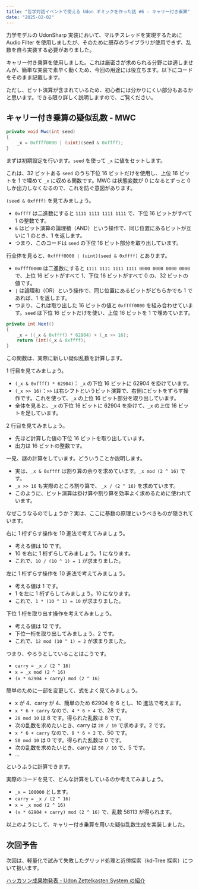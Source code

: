 ```yaml
---
title: "哲学対話イベントで使える Udon ギミックを作った話 #6 - キャリー付き乗算"
date: "2025-02-02"
---
```


力学モデルの UdonSharp 実装において、マルチスレッドを実現するために Audio Filter を使用しましたが、そのために既存のライブラリが使用できず、乱数を自ら実装する必要がありました。

キャリー付き乗算を使用しました。これは厳密さが求められる分野には適しませんが、簡単な実装で素早く動くため、今回の用途には役立ちます。以下にコードをそのまま記載します。

ただし、ビット演算が含まれているため、初心者には分かりにくい部分もあるかと思います。できる限り詳しく説明しますので、ご覧ください。

## キャリー付き乗算の疑似乱数 - MWC

```cs
private void Mwc(int seed)
{
    _x = 0xffff0000 | (uint)(seed & 0xffff);
}
```

まずは初期設定を行います。`seed` を使って `_x` に値をセットします。

これは、32 ビットある `seed` のうち下位 16 ビットだけを使用し、上位 16 ビットを 1 で埋めて `_x` に収める関数です。MWC は状態変数が 0 になるとずっと 0 しか出力しなくなるので、これを防ぐ意図があります。

`(seed & 0xffff)` を見てみましょう。

- `0xffff` は二進数にすると `1111 1111 1111 1111` で、下位 16 ビットがすべて 1 の整数です。
- `&` はビット演算の論理積（AND）という操作で、同じ位置にあるビットが互いに 1 のとき、1 を返します。
- つまり、このコードは `seed` の下位 16 ビット部分を取り出しています。

行全体を見ると、`0xffff0000 | (uint)(seed & 0xffff)` とあります。

- `0xffff0000` は二進数にすると `1111 1111 1111 1111 0000 0000 0000 0000` で、上位 16 ビットがすべて 1、下位 16 ビットがすべて 0 の、32 ビットの値です。
- `|` は論理和（OR）という操作で、同じ位置にあるビットがどちらかでも 1 であれば、1 を返します。
- つまり、これは取り出した 16 ビットの値と `0xffff0000` を組み合わせています。`seed` は下位 16 ビットだけを使い、上位 16 ビットを 1 で埋めています。

```cs
private int Next()
{
	_x = ((_x & 0xffff) * 62904) + (_x >> 16);
	return (int)(_x & 0xffff);
}
```

この関数は、実際に新しい疑似乱数を計算します。

1 行目を見てみましょう。

- `(_x & 0xffff) * 62904)`： `_x` の下位 16 ビットに 62904 を掛けています。
- `(_x >> 16)`：`>>` は右シフトというビット演算で、右側にビットをずらす操作です。これを使って、`_x` の上位 16 ビット部分を取り出しています。
- 全体を見ると、`_x` の下位 16 ビットに 62904 を掛けて、`_x` の上位 16 ビットを足しています。

2 行目を見てみましょう。

- 先ほど計算した値の下位 16 ビットを取り出しています。
- 出力は 16 ビットの整数です。

一見、謎の計算をしています。どういうことか説明します。

- 実は、`_x & 0xffff` は割り算の余りを求めています。`_x mod (2 ^ 16)` です。
- `_x >> 16` も実際のところ割り算で、 `_x / (2 ^ 16)` を求めています。
- このように、ビット演算は掛け算や割り算を効率よく求めるために使われています。

なぜこうなるのでしょうか？実は、ここに基数の原理というべきものが隠されています。

右に 1 桁ずらす操作を 10 進法で考えてみましょう。

- 考える値は 10 です。
- 10 を右に 1 桁ずらしてみましょう。1 になります。
- これで、`10 / (10 ^ 1) = 1` が求まりました。

左に 1 桁ずらす操作を 10 進法で考えてみましょう。

- 考える値は 1 です。
- 1 を左に 1 桁ずらしてみましょう。10 になります。
- これで、`1 * (10 ^ 1) = 10` が求まりました。

下位 1 桁を取り出す操作を考えてみましょう。

- 考える値は 12 です。
- 下位一桁を取り出してみましょう。2 です。
- これで、`12 mod (10 ^ 1) = 2` が求まりました。

つまり、やろうとしていることはこうです。

- `carry = _x / (2 ^ 16)`
- `x = _x mod (2 ^ 16)`
- `(x * 62904 + carry) mod (2 ^ 16)`

簡単のために一部を変更して、式をよく見てみましょう。

- x が 4、carry が 4、簡単のため 62904 を 6 とし、10 進法で考えます。
- `x * 6 + carry` なので、`4 * 6 + 4` で、28 です。
- `28 mod 10` は 8 です。得られた乱数は 8 です。
- 次の乱数を求めたいとき、carry は `28 / 10` で求めます。2 です。
- `x * 6 + carry` なので、`8 * 6 + 2` で、50 です。
- `50 mod 10` は 0 です。得られた乱数は 0 です。
- 次の乱数を求めたいとき、carry は `50 / 10` で、5 です。
- ...

というふうに計算できます。

実際のコードを見て、どんな計算をしているのか考えてみましょう。

- `_x = 100000` とします。
- `carry = _x / (2 ^ 16)`
- `x = _x mod (2 ^ 16)`
- `(x * 62904 + carry) mod (2 ^ 16)` で、乱数 58113 が得られます。

以上のようにして、キャリー付き乗算を用いた疑似乱数生成を実装しました。

## 次回予告

次回は、軽量化で試みて失敗したグリッド処理と近傍探索（kd-Tree 探索）について扱います。

[ハッカソン成果物発表 - Udon Zettelkasten System の紹介](240911-udon-zettelkasten-system.md)
